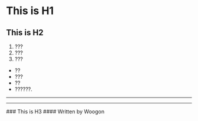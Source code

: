# This is H1
## This is H2
1. ???
2. ???
3. ???
* ??
* ???
* ??
* ??????.
<hr/>
<hr/>
### This is H3
#### Written by Woogon